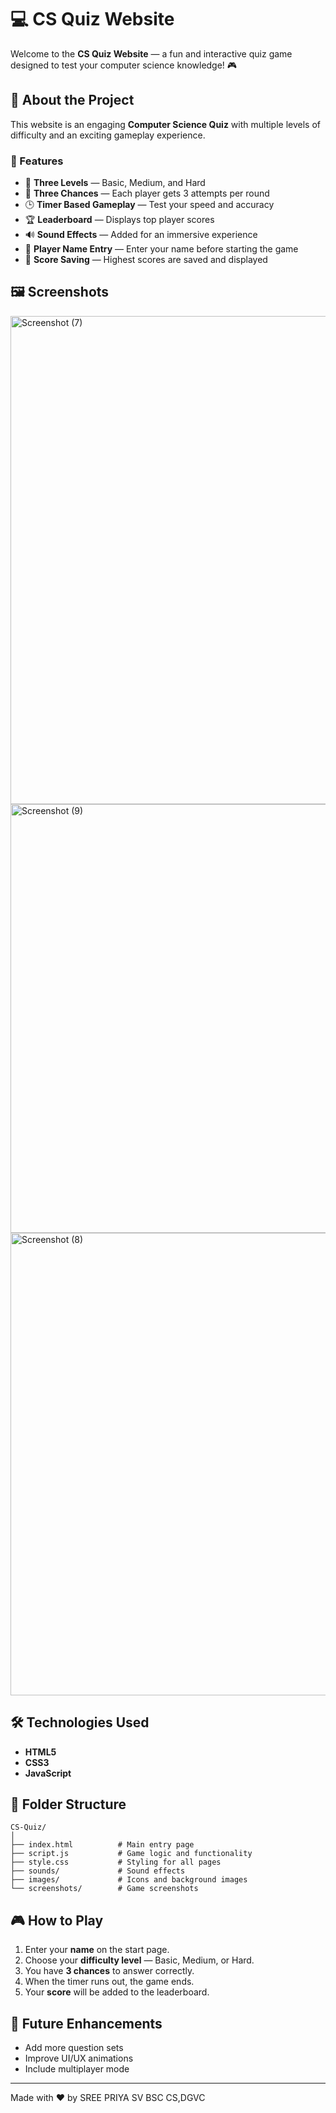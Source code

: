 # 💻 CS Quiz Website

Welcome to the **CS Quiz Website** — a fun and interactive quiz game designed to test your computer science knowledge! 🎮

## 🧠 About the Project

This website is an engaging **Computer Science Quiz** with multiple levels of difficulty and an exciting gameplay experience.

### 🚀 Features

* 🏁 **Three Levels** — Basic, Medium, and Hard
* 🎯 **Three Chances** — Each player gets 3 attempts per round
* 🕒 **Timer Based Gameplay** — Test your speed and accuracy
* 🏆 **Leaderboard** — Displays top player scores
* 🔊 **Sound Effects** — Added for an immersive experience
* 👤 **Player Name Entry** — Enter your name before starting the game
* 💾 **Score Saving** — Highest scores are saved and displayed

## 🖼️ Screenshots

<img width="1920" height="781" alt="Screenshot (7)" src="https://github.com/user-attachments/assets/132d7430-8687-4651-a1d9-3dec5166a558" />

<img width="1920" height="686" alt="Screenshot (9)" src="https://github.com/user-attachments/assets/bbfc84e6-0edc-4958-aec2-5c6c1e657827" />
<img width="1920" height="740" alt="Screenshot (8)" src="https://github.com/user-attachments/assets/f2f53220-b2d4-4d80-8bf6-9a1d9a1a90c2" />

## 🛠️ Technologies Used

* **HTML5**
* **CSS3**
* **JavaScript**

## 📂 Folder Structure

```
CS-Quiz/
│
├── index.html          # Main entry page
├── script.js           # Game logic and functionality
├── style.css           # Styling for all pages
├── sounds/             # Sound effects
├── images/             # Icons and background images
└── screenshots/        # Game screenshots
```

## 🎮 How to Play

1. Enter your **name** on the start page.
2. Choose your **difficulty level** — Basic, Medium, or Hard.
3. You have **3 chances** to answer correctly.
4. When the timer runs out, the game ends.
5. Your **score** will be added to the leaderboard.

## 🌟 Future Enhancements

* Add more question sets
* Improve UI/UX animations
* Include multiplayer mode

---

Made with ❤️ by SREE PRIYA SV
BSC CS,DGVC

